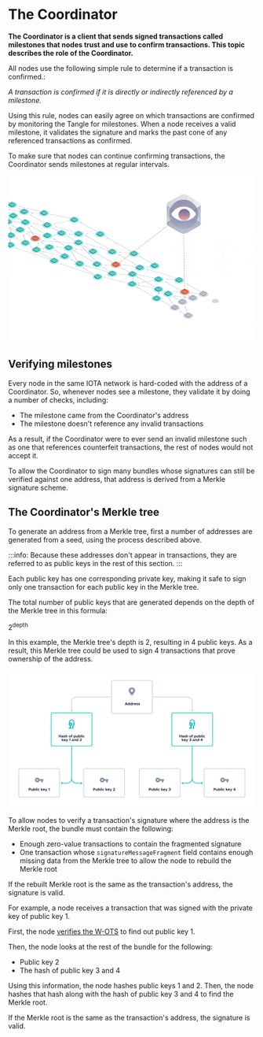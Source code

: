 # The Coordinator

**The Coordinator is a client that sends signed transactions called milestones that nodes trust and use to confirm transactions. This topic describes the role of the Coordinator.**

All nodes use the following simple rule to determine if a transaction is confirmed.:

_A transaction is confirmed if it is directly or indirectly referenced by a milestone._

Using this rule, nodes can easily agree on which transactions are confirmed by monitoring the Tangle for milestones. When a node receives a valid milestone, it validates the signature and marks the past cone of any referenced transactions as confirmed.

To make sure that nodes can continue confirming transactions, the Coordinator sends milestones at regular intervals.

![Milestones being attached to the Tangle](../images/milestones.gif)

## Verifying milestones

Every node in the same IOTA network is hard-coded with the address of a Coordinator. So, whenever nodes see a milestone, they validate it by doing a number of checks, including:

* The milestone came from the Coordinator's address
* The milestone doesn't reference any invalid transactions

As a result, if the Coordinator were to ever send an invalid milestone such as one that references counterfeit transactions, the rest of nodes would not accept it.

To allow the Coordinator to sign many bundles whose signatures can still be verified against one address, that address is derived from a Merkle signature scheme.

## The Coordinator's Merkle tree

To generate an address from a Merkle tree, first a number of addresses are generated from a seed, using the process described above. 

:::info:
Because these addresses don't appear in transactions, they are referred to as public keys in the rest of this section.
:::

Each public key has one corresponding private key, making it safe to sign only one transaction for each public key in the Merkle tree.

The total number of public keys that are generated depends on the depth of the Merkle tree in this formula:

2<sup>depth</sup>

In this example, the Merkle tree's depth is 2, resulting in 4 public keys. As a result, this Merkle tree could be used to sign 4 transactions that prove ownership of the address.

![Example Merkle tree](../images/merkle-tree.png) 

To allow nodes to verify a transaction's signature where the address is the Merkle root, the bundle must contain the following:

- Enough zero-value transactions to contain the fragmented signature
- One transaction whose `signatureMessageFragment` field contains enough missing data from the Merkle tree to allow the node to rebuild the Merkle root

If the rebuilt Merkle root is the same as the transaction's address, the signature is valid.

For example, a node receives a transaction that was signed with the private key of public key 1.

First, the node [verifies the W-OTS](#verifying-a-w-ots) to find out public key 1.

Then, the node looks at the rest of the bundle for the following:

- Public key 2
- The hash of public key 3 and 4

Using this information, the node hashes public keys 1 and 2. Then, the node hashes that hash along with the hash of public key 3 and 4 to find the Merkle root.

If the Merkle root is the same as the transaction's address, the signature is valid.
